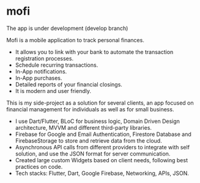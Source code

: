 # mofi

The app is under development (develop branch)

Mofi is a mobile application to track personal finances.
- It allows you to link with your bank to automate the transaction registration processes.
- Schedule recurring transactions.
- In-App notifications.
- In-App purchases.
- Detailed reports of your financial closings.
- It is modern and user friendly.

This is my side-project as a solution for several clients, an app focused on financial management for individuals as well as for small business. 
- I use Dart/Flutter, BLoC for business logic, Domain Driven Design architecture, MVVM and different third-party libraries. 
- Firebase for Google and Email Authentication, Firestore Database and FirebaseStorage to store and retrieve data from the cloud. 
- Asynchronous API calls from different providers to integrate with self solution, and use the JSON format for server communication. 
- Created large custom Widgets based on client needs, following best practices on code. 
- Tech stacks: Flutter, Dart, Google Firebase, Networking, APIs, JSON. 
